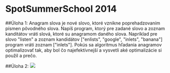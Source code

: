 SpotSummerSchool 2014 
================

##Úloha 1:
Anagram slova je nové slovo, ktoré vznikne poprehadzovaním písmen pôvodného slova.
Napíš program, ktorý pre zadané slovo a zoznam kanditátov vráti slová, ktoré su anagramom daného slova.
Napríklad pre slovo "listen" a zoznam kandidátov ["enlists", "google", "inlets", "banana"] program vráti zoznam ["inlets"].
Pokús sa algoritmus hľadania anagramov optimalizovať tak, aby bol čo najefektívnejší a vysvetli aké optimalizácie si použil a prečo.

##Úloha 2:
![](https://www.dropbox.com/s/ztqr118t4wn429r/KonvoluciaMPI.png?m=)
